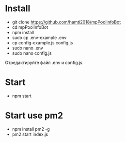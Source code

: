 # Install

* git clone https://github.com/hamti2018/mpPoolInfoBot
* cd mpPoolInfoBot
* npm install
* sudo cp .env-example .env
* cp config-example.js config.js
* sudo nano .env
* sudo nano config.js

Отредактируйте файл .env и config.js

# Start

* npm start

# Start use pm2

* npm install pm2 -g
* pm2 start index.js
